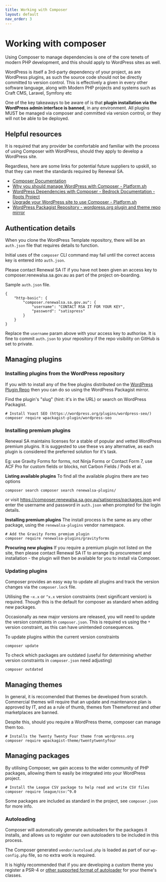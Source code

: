 ```yaml
---
title: Working with Composer
layout: default
nav_order: 3
---
```


# Working with composer

Using Composer to manage dependencies is one of the core tenets of modern PHP development, and this should apply to WordPress sites as well.

WordPress is itself a 3rd-party dependency of your project, as are WordPress plugins, as such the source code should not be directly committed to version control. This is effectively a given in every other software language, along with Modern PHP projects and systems such as Craft CMS, Laravel, Symfony etc

One of the key takeaways to be aware of is that **plugin installation via the WordPress admin interface is banned**, in any environment. All plugins MUST be managed via composer and committed via version control, or they will not be able to be deployed.

## Helpful resources
It is required that any provider be comfortable and familiar with the process of using Composer with WordPress, should they apply to develop a WordPress site. 

Regardless, here are some links for potential future suppliers to upskill, so that they can meet the standards required by Renewal SA.

- [Composer Documentation](https://getcomposer.org/doc/)
 - [Why you should manage WordPress with Composer - Platform.sh](https://docs.platform.sh/guides/wordpress/composer.html)
 - [WordPress Dependencies with Composer - Bedrock Documentation - Roots Project](https://roots.io/bedrock/docs/composer/)
 - [Upgrade your WordPress site to use Composer - Platform.sh](https://docs.platform.sh/guides/wordpress/composer/migrate.html)
 - [WordPress Packagist Repository - wordpress.org plugin and theme repo mirror ](https://wpackagist.org/)

## Authentication details
When you clone the WordPress Template repository, there will be an `auth.json` file that requires details to function.

Initial uses of the `composer` CLI command may fail until the correct access key is entered into `auth.json`.

Please contact Renewal SA IT if you have not been given an access key to composer.renewalsa.sa.gov.au as part of the project on-boarding.

Sample `auth.json` file.

```
{
    "http-basic": {
        "composer.renewalsa.sa.gov.au": {
            "username": "CONTACT RSA IT FOR YOUR KEY",
            "password": "satispress"
        }
    }
}
```

Replace the `username` param above with your access key to authorise. It is fine to commit `auth.json` to your repository if the repo visibility on GitHub is set to private.

## Managing plugins

### Installing plugins from the WordPress repository
If you with to install any of the free plugins distributed on the [WordPress Plugin Repo](https://wordpress.org/plugins) then you can do so using the WordPress Packagist mirror. 

Find the plugin's "slug" (hint: it's in the URL) or search on WordPress Packagist.

```shell
# Install Yoast SEO (https://wordpress.org/plugins/wordpress-seo/)
composer require wpackagist-plugin/wordpress-seo
```
### Installing premium plugins
Renewal SA maintains licenses for a stable of popular and vetted WordPress premium plugins. It is suggested to use these vs any alternative, as each plugin is considered the preferred solution for it's task.

Eg: use Gravity Forms for forms, not Ninja Forms or Contact Form 7, use ACF Pro for custom fields or blocks, not Carbon Fields / Pods et al.

**Listing available plugins**
To find all the available plugins there are two options
```shell
composer search composer search renewalsa-plugins/
```

or visit https://composer.renewalsa.sa.gov.au/satispress/packages.json and enter the username and password in `auth.json` when prompted for the login details.

**Installing premium plugins**
The install process is the same as any other package, using the `renewalsa-plugins` vendor namespace.
```shell
# Add the Gravity Forms premium plugin
composer require renewalsa-plugins/gravityforms
```

**Procuring new plugins**
If you require a premium plugin not listed on the site, then please contact Renewal SA IT to arrange its procurement and installation - the plugin will then be available for you to install via Composer.

### Updating plugins
Composer provides an easy way to update all plugins and track the version changes via the `composer.lock` file. 

Utilising the `~x.x` or `^x.x` version constraints (next significant version) is required. Though this is the default for composer as standard when adding new packages.

Occasionally as new major versions are released, you will need to update the version constraints in `composer.json`. This is required vs using the `*` version constraint, as this can have unintended consequences. 

To update plugins within the current version constraints
```shell
composer update
```
To check which packages are outdated (useful for determining whether version constraints in `composer.json` need adjusting)
```shell
composer outdated
```
## Managing themes
In general, it is reccomended that themes be developed from scratch. Commercial themes will require that an update and maintenance plan is approved by IT, and as a rule of thumb, themes fom Themeforrest and other marketplaces are banned.

Despite this, should you require a WordPress theme, composer can manage them too.
```shell
# Installs the Twenty Twenty Four theme from wordpress.org
composer require wpackagist-theme/twentytwentyfour
```

## Managing packages
By utilising Composer, we gain access to the wider community of PHP packages, allowing them to easily be integrated into your WordPress project.

```shell
# Install the League CSV package to help read and write CSV files
composer require league/csv:^9.0
```
Some packages are included as standard in the project, see `composer.json` for more info.

### Autoloading
Composer will automatically generate autoloaders for the packages it installs, and allows us to register our own autoloaders to be included in this process.

The Composer generated `vendor/autoload.php` is loaded as part of our `wp-config.php` file, so no extra work is required.

It is highly recommended that if you are developing a custom theme you register a PSR-4 or [other supported format of autoloader](https://getcomposer.org/doc/04-schema.md#autoload) for your theme's classes.